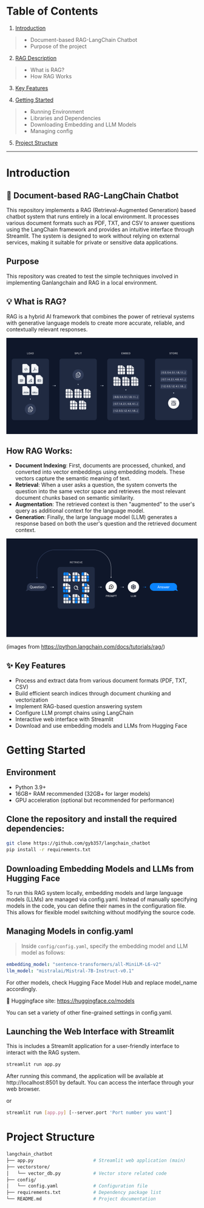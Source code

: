 # Table of Contents
1. [Introduction](#1-Introduction)
> - Document-based RAG-LangChain Chatbot
> - Purpose of the project

2. [RAG Description](#2-RAG-Description)
> - What is RAG?
> - How RAG Works

3. [Key Features](#3-Key-Features)

4. [Getting Started](#4-Getting-Started)
> - Running Environment
> - Libraries and Dependencies
> - Downloading Embedding and LLM Models
> - Managing config

5. [Project Structure](#5-Project-Structure)

*****


















# Introduction

## 📑 Document-based RAG-LangChain Chatbot
This repository implements a RAG (Retrieval-Augmented Generation) based chatbot system that runs entirely in a local environment. It processes various document formats such as PDF, TXT, and CSV to answer questions using the LangChain framework and provides an intuitive interface through Streamlit. The system is designed to work without relying on external services, making it suitable for private or sensitive data applications.

## Purpose
This repository was created to test the simple techniques involved in implementing Ganlangchain and RAG in a local environment.




## 💡 What is RAG?
RAG is a hybrid AI framework that combines the power of retrieval systems with generative language models to create more accurate, reliable, and contextually relevant responses.

![rag_image_0](images/rag_image_0.png)

## How RAG Works:
 - **Document Indexing**: First, documents are processed, chunked, and converted into vector embeddings using embedding models. These vectors capture the semantic meaning of text.
 - **Retrieval**: When a user asks a question, the system converts the question into the same vector space and retrieves the most relevant document chunks based on semantic similarity.
 - **Augmentation**: The retrieved context is then "augmented" to the user's query as additional context for the language model.
 - **Generation**: Finally, the large language model (LLM) generates a response based on both the user's question and the retrieved document context.

![rag_image_1](images/rag_image_1.png)

(images from https://python.langchain.com/docs/tutorials/rag/)




## ✨ Key Features
 - Process and extract data from various document formats (PDF, TXT, CSV)
 - Build efficient search indices through document chunking and vectorization
 - Implement RAG-based question answering system
 - Configure LLM prompt chains using LangChain
 - Interactive web interface with Streamlit
 - Download and use embedding models and LLMs from Hugging Face




# Getting Started

## Environment
 - Python 3.9+
 - 16GB+ RAM recommended (32GB+ for larger models)
 - GPU acceleration (optional but recommended for performance)




## Clone the repository and install the required dependencies:
```bash
git clone https://github.com/gyb357/langchain_chatbot
pip install -r requirements.txt
```




## Downloading Embedding Models and LLMs from Hugging Face
To run this RAG system locally, embedding models and large language models (LLMs) are managed via config.yaml. Instead of manually specifying models in the code, you can define their names in the configuration file. This allows for flexible model switching without modifying the source code.




## Managing Models in config.yaml
 > Inside ```config/config.yaml```, specify the embedding model and LLM model as follows:
```yaml
embedding_model: "sentence-transformers/all-MiniLM-L6-v2"
llm_model: "mistralai/Mistral-7B-Instruct-v0.1"
```

For other models, check Hugging Face Model Hub and replace model_name accordingly.

🤗 Huggingface site: https://huggingface.co/models

You can set a variety of other fine-grained settings in config.yaml.




## Launching the Web Interface with Streamlit
This is includes a Streamlit application for a user-friendly interface to interact with the RAG system.

```bash
streamlit run app.py
```

After running this command, the application will be available at http://localhost:8501 by default. You can access the interface through your web browser.

or

```bash
streamlit run [app.py] [--server.port 'Port number you want']
```




# Project Structure

```bash
langchain_chatbot
├── app.py                      # Streamlit web application (main)
├── vectorstore/
│   └── vector_db.py            # Vector store related code
├── config/
│   └── config.yaml             # Configuration file
├── requirements.txt            # Dependency package list
└── README.md                   # Project documentation
```



